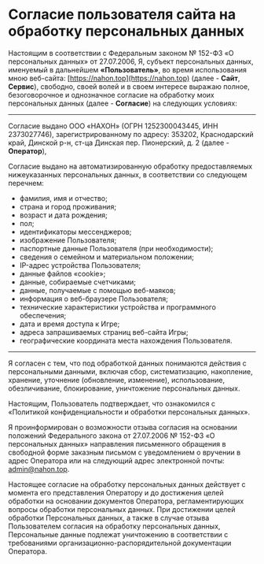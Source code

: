 # Согласие пользователя сайта на обработку персональных данных

Настоящим в соответствии с Федеральным законом № 152-ФЗ «О персональных данных» от 27.07.2006, Я, субъект персональных данных, именуемый в дальнейшем **«Пользователь»**, во время использования мною веб-сайта: [https://nahon.top](https://nahon.top) (далее - **Сайт**, **Сервис**), свободно, своей волей и в своем интересе выражаю полное, безоговорочное и однозначное согласие на обработку моих персональных данных (далее - **Согласие**) на следующих условиях:

---

Согласие выдано ООО «НАХОН» (ОГРН 1252300043445, ИНН 2373027746), зарегистрированному по адресу: 353202, Краснодарский край, Динской р-н, ст-ца Динская пер. Пионерский, д. 2 (далее - **Оператор**), 

Согласие выдано на автоматизированную обработку предоставляемых нижеуказанных персональных данных, в соответствии со следующем перечнем: 
- фамилия, имя и отчество;
- страна и город проживания;
- возраст и дата рождения;
- пол;
- идентификаторы мессенджеров;
- изображение Пользователя;
- паспортные данные Пользователя (при необходимости);
- сведения о семейном и материальном положении;
- IP-адрес устройства Пользователя;
- данные файлов «cookie»;
- данные, собираемые счетчиками;
- данные, получаемые с помощью веб-маяков;
- информация о веб-браузере Пользователя;
- технические характеристики устройства и программного обеспечения;
- дата и время доступа к Игре;
- адреса запрашиваемых страниц веб-сайта Игры;
- географические координата места нахождения Пользователя.

---

Я согласен с тем, что под обработкой данных понимаются действия с персональными данными, включая сбор, систематизацию, накопление, хранение, уточнение (обновление, изменение), использование, обезличивание, блокирование, уничтожение персональных данных. 

Настоящим, Пользователь подтверждает, что ознакомился с «Политикой конфиденциальности и обработки персональных данных».

Я проинформирован о возможности отзыва согласия на основании положений Федерального закона от 27.07.2006 № 152-ФЗ «О персональных данных» направления письменного обращения в свободной форме заказным письмом с уведомлением о вручении в адрес Оператора или на следующий адрес электронной почты: <a href="mailto:admin@nahon.top">admin@nahon.top</a>.

Настоящее согласие на обработку персональных данных действует с момента его представления Оператору и до достижения целей обработки на основании документов Оператора, регламентирующих вопросы обработки персональных данных. При достижении целей обработки Персональных данных, а также в случае отзыва Пользователем согласия на обработку персональных данных, Персональные данные подлежат уничтожению в соответствии с требованиями организационно-распорядительной документации Оператора.

